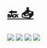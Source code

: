 #
# [🔙 ](../../)    <a href="../pdfs/110_🧑 Cliente_⬜ Oferta.pdf">📥</a>
 <img src="page0.jpg">   <img src="page1.jpg">   <img src="page2.jpg">   <img src="page3.jpg"> 

            
                